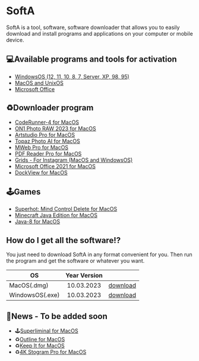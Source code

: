 # SoftA
SoftA is a tool, software, software downloader that allows you to easily download and install programs and applications on your computer or mobile device. 


## 💻Available programs and tools for activation

 - [WindowsOS (12, 11, 10, 8, 7, Server, XP, 98, 95)](https://www.microsoft.com/en-us/windows)
 - [MacOS and UnixOS](https://en.wikipedia.org/wiki/MacOS)
 - [Microsoft Office](https://en.wikipedia.org/wiki/Microsoft_Office)

## ♻️Downloader program

 - [CodeRunner-4 for MacOS](https://coderunnerapp.com/)
 - [ON1 Photo RAW 2023 for MacOS](https://www.on1.com/products/photo-raw/)
 - [Artstudio Pro for MacOS](https://apps.apple.com/ru/app/artstudio-pro/id1244142051)
 - [Topaz Photo AI for MacOS](https://www.topazlabs.com/topaz-photo-ai)
 - [MWeb Pro for MacOS](https://apps.apple.com/us/app/mweb-pro/id1403919533?mt=12)
 - [PDF Reader Pro for MacOS](https://www.pdfreaderpro.com/)
 - [Grids - For Instagram (MacOS and WindowsOS)](https://gridsapp.net/)
 - [Microsoft Office 2021 for MacOS](https://en.wikipedia.org/wiki/Microsoft_Office)
 - [DockView for MacOS](https://noteifyapp.com/dockview/)

## 🕹Games

- [Superhot: Mind Control Delete for MacOS](https://store.steampowered.com/app/690040/SUPERHOT_MIND_CONTROL_DELETE/)
- [Minecraft Java Edition for MacOS](https://www.minecraft.net/)
- [Java-8 for MacOS](https://www.java.com/)

## How do I get all the software⁉️
You just need to download SoftA in any format convenient for you. Then run the program and get the software or whatever you want.

| OS      | Year Version               |  |
| ------------- |:------------------:| -----:|
| MacOS(.dmg)     | 10.03.2023    | [download](https://disk.yandex.ru/d/EM8klS-aqjB6rw) |
| WindowsOS(.exe)    | 10.03.2023 |   [download](https://disk.yandex.ru/d/Aw7BfpGjLKI3hw) |

## 📢News - To be added soon

- 🕹[Superliminal for MacOS](https://store.steampowered.com/app/1049410/Superliminal/)
- ♻️[Outline for MacOS]()
- ♻️[Keep It for MacOS](https://apps.apple.com/ru/app/keep-it/id1272768911?mt=12)
- ♻️[4K Stogram Pro for MacOS]()
